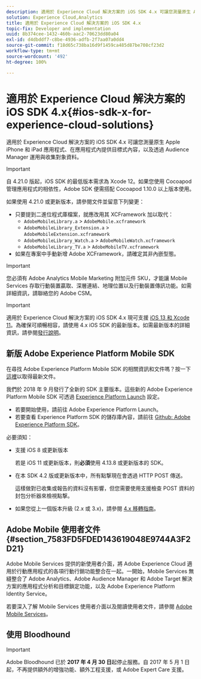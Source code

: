 ```yaml
---
description: 適用於 Experience Cloud 解決方案的 iOS SDK 4.x 可讓您測量原生 Apple iPhone 和 iPad 應用程式、在應用程式內提供目標式內容，以及透過 Audience Manager 運用與收集對象資料。
solution: Experience Cloud,Analytics
title: 適用於 Experience Cloud 解決方案的 iOS SDK 4.x
topic-fix: Developer and implementation
uuid: 8b374cee-1432-460b-aac2-70623dd80a04
exl-id: d4dbddf7-c8be-4936-adfb-2f7aa07a0dd4
source-git-commit: f18d65c738ba16d9f1459ca485d87be708cf23d2
workflow-type: tm+mt
source-wordcount: '492'
ht-degree: 100%

---
```


# 適用於 Experience Cloud 解決方案的 iOS SDK 4.x{#ios-sdk-x-for-experience-cloud-solutions}

適用於 Experience Cloud 解決方案的 iOS SDK 4.x 可讓您測量原生 Apple iPhone 和 iPad 應用程式、在應用程式內提供目標式內容，以及透過 Audience Manager 運用與收集對象資料。

>[!IMPORTANT]
>
>自 4.21.0 版起，iOS SDK 的最低版本需求為 Xcode 12。如果您使用 Cocoapod 管理應用程式的相依性，Adobe SDK 便需搭配 Cocoapod 1.10.0 以上版本使用。

如果使用 4.21.0 或更新版本，請參閱文件並留意下列變更：

* 只要提到二進位程式庫檔案，就應改用其 XCFramework 加以取代：
   * `AdobeMobileLibrary.a` > `AdobeMobile.xcframework`
   * `AdobeMobileLibrary_Extension.a` >  `AdobeMobileExtension.xcframework`
   * `AdobeMobileLibrary_Watch.a` >  `AdobeMobileWatch.xcframework`
   * `AdobeMobileLibrary_TV.a` >  `AdobeMobileTV.xcframework`
* 如果在專案中手動新增 Adobe XCFramework，請確定其非內嵌型態。

>[!IMPORTANT]
>
>您必須有 Adobe Analytics Mobile Marketing 附加元件 SKU，才能讓 Mobile Services 存取行動裝置贏取、深層連結、地理位置以及行動裝置傳訊功能。如需詳細資訊，請聯絡您的 Adobe CSM。

>[!IMPORTANT]
>
>適用於 Experience Cloud 解決方案的 iOS SDK 4.x 現可支援 [iOS 13 和 Xcode 11](https://developer.apple.com/ios/)。為確保可順暢相容，請使用 4.x iOS SDK 的最新版本。如需最新版本的詳細資訊，請參閱[發行說明](/help/ios/rel-notes.md)。

## 新版 Adobe Experience Platform Mobile SDK

在尋找 Adobe Experience Platform Mobile SDK 的相關資訊和文件嗎？按一下[這裡](https://aep-sdks.gitbook.io/docs/)以取得最新文件。

我們於 2018 年 9 月發行了全新的 SDK 主要版本。這些新的 Adobe Experience Platform Mobile SDK 可透過 [Experience Platform Launch](https://www.adobe.com/tw/experience-platform/launch.html) 設定。

* 若要開始使用，請前往 Adobe Experience Platform Launch。
* 若要查看 Experience Platform SDK 的儲存庫內容，請前往 [Github: Adobe Experience Platform SDK](https://github.com/Adobe-Marketing-Cloud/acp-sdks)。

必要須知：

* 支援 iOS 8 或更新版本

   若是 iOS 11 或更新版本，則&#x200B;**必須**&#x200B;使用 4.13.8 或更新版本的 SDK。

* 在本 SDK 4.2 版或更新版本中，所有點撃現在會透過 HTTP POST 傳送。

   這樣做對已收集或報告的資料沒有影響，但您需要使用支援檢查 POST 資料的封包分析器來檢視點撃。

* 如果您從上一個版本升級 (2.x 或 3.x)，請參閱 [4.x 移轉指南](/help/ios/getting-started/migration-v3.md)。

## Adobe Mobile 使用者文件 {#section_7583FD5FDED143619048E9744A3F2D21}

Adobe Mobile Services 提供的新使用者介面，將 Adobe Experience Cloud 適用於行動應用程式的各項行動行銷功能整合在一起。一開始，Mobile Services 無縫整合了 Adobe Analytics、Adobe Audience Manager 和 Adobe Target 解決方案的應用程式分析和目標鎖定功能，以及 Adobe Experience Platform Identity Service。

若要深入了解 Mobile Services 使用者介面以及閱讀使用者文件，請參閱 [Adobe Mobile Services](/help/using/home.md)。

## 使用 Bloodhound

>[!IMPORTANT]
>
>Adobe Bloodhound 已於 **2017 年 4 月 30 日**&#x200B;起停止服務。自 2017 年 5 月 1 日起，不再提供額外的增強功能、額外工程支援，或 Adobe Expert Care 支援。
